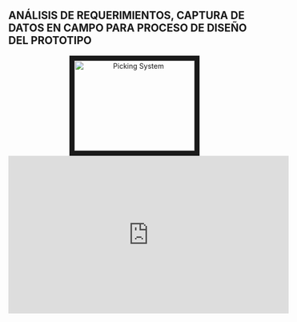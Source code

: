 ## ANÁLISIS DE REQUERIMIENTOS, CAPTURA DE DATOS EN CAMPO PARA PROCESO DE DISEÑO DEL PROTOTIPO
<p align="center">
<a href="http://www.youtube.com/watch?feature=player_embedded&v=rkmjc7l1K40" target="_blank">
 <img src="http://img.youtube.com/vi/rkmjc7l1K40/0.jpg" alt="Picking System" width="240" height="180" border="10" />
</a>
<iframe width="560" height="315" src="https://www.youtube.com/embed/rkmjc7l1K40" frameborder="0" allow="autoplay; encrypted-media" allowfullscreen></iframe>
</p>
